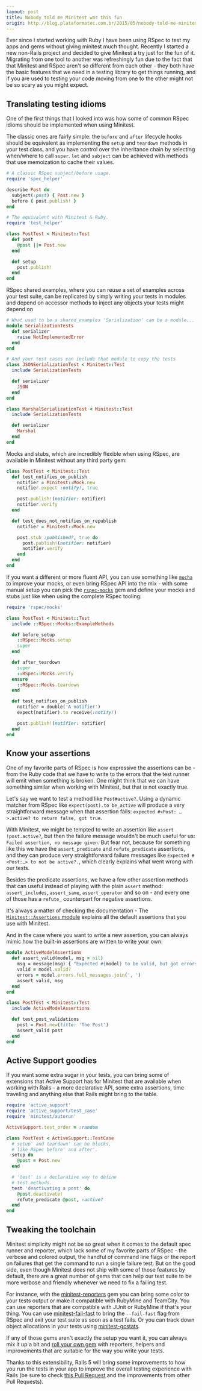 ```yaml
---
layout: post
title: Nobody told me Minitest was this fun
origin: http://blog.plataformatec.com.br/2015/05/nobody-told-me-minitest-was-this-fun/
---
```


Ever since I started working with Ruby I have been using RSpec to test my apps and gems without giving minitest much thought. Recently I started a new non-Rails project and decided to give Minitest a try just for the fun of it. Migrating from one tool to another was refreshingly fun due to the fact that that Minitest and RSpec aren't so different from each other - they both have the basic features that we need in a testing library to get things running, and if you are used to testing your code moving from one to the other might not be so scary as you might expect.

## Translating testing idioms

One of the first things that I looked into was how some of common RSpec idioms should be implemented when using Minitest.

The classic ones are fairly simple: the `before` and `after` lifecycle hooks should be equivalent as implementing the `setup` and `teardown` methods in your test class, and you have control over the inheritance chain by selecting when/where to call `super`. `let` and `subject` can be achieved with methods that use memoization to cache their values.

```ruby
# A classic RSpec subject/before usage.
require 'spec_helper'

describe Post do
  subject(:post) { Post.new }
  before { post.publish! }
end

# The equivalent with Minitest & Ruby.
require 'test_helper'

class PostTest < Minitest::Test
  def post
    @post ||= Post.new
  end

  def setup
    post.publish!
  end
end
```


RSpec shared examples, where you can reuse a set of examples across your test suite, can be replicated by simply writing your tests in modules and depend on accessor methods to inject any objects your tests might depend on

```ruby
# What used to be a shared_examples 'Serialization' can be a module...
module SerializationTests
  def serializer
    raise NotImplementedError
  end
end

# And your test cases can include that module to copy the tests
class JSONSerializationTest < Minitest::Test
  include SerializationTests

  def serializer
    JSON
  end
end

class MarshalSerializationTest < Minitest::Test
  include SerializationTests

  def serializer
    Marshal
  end
end
```

Mocks and stubs, which are incredibly flexible when using RSpec, are available in Minitest without any third party gem:

```ruby
class PostTest < Minitest::Test
  def test_notifies_on_publish
    notifier = Minitest::Mock.new
    notifier.expect :notify!, true

    post.publish!(notifier: notifier)
    notifier.verify
  end

  def test_does_not_notifies_on_republish
    notifier = Minitest::Mock.new

    post.stub :published?, true do
      post.publish!(notifier: notifier)
      notifier.verify
    end
  end
end
```

If you want a different or more fluent API, you can use something like [`mocha`](https://github.com/freerange/mocha) to improve your mocks, or even bring RSpec API into the mix - with some manual setup you can pick the [`rspec-mocks`](https://github.com/rspec/rspec-mocks) gem and define your mocks and stubs just like when using the complete RSpec tooling:

```ruby
require 'rspec/mocks'

class PostTest < Minitest::Test
  include ::RSpec::Mocks::ExampleMethods

  def before_setup
    ::RSpec::Mocks.setup
    super
  end

  def after_teardown
    super
    ::RSpec::Mocks.verify
  ensure
    ::RSpec::Mocks.teardown
  end

  def test_notifies_on_publish
    notifier = double('A notifier')
    expect(notifier).to receive(:notify!)

    post.publish!(notifier: notifier)
  end
end
```

## Know your assertions

One of my favorite parts of RSpec is how expressive the assertions can be - from the Ruby code that we have to write to the errors that the test runner will emit when something is broken. One might think that we can have something similar when working with Minitest, but that is not exactly true.

Let's say we want to test a method like `Post#active?`. Using a dynamic matcher from RSpec like `expect(post).to be_active` will produce a very straightforward message when that assertion fails: `expected #<Post: …>.active? to return false, got true`.

With Minitest, we might be tempted to write an assertion like `assert !post.active?`, but then the failure message wouldn't be much useful for us: `Failed assertion, no message given`. But fear not, because for something like this we have the `assert_predicate` and `refute_predicate` assertions, and they can produce very straightforward failure messages like `Expected #<Post:…> to not be active?.`, which clearly explains what went wrong with our tests.

Besides the predicate assertions, we have a few other assertion methods that can useful instead of playing with the plain `assert` method: `assert_includes`, `assert_same`, `assert_operator` and so on - and every one of those has a `refute_` counterpart for negative assertions.

It's always a matter of checking the documentation - The [`Minitest::Assertions` module](http://docs.seattlerb.org/minitest/Minitest/Assertions.html) explains all the default assertions that you use with Minitest.

And in the case where you want to write a new assertion, you can always mimic how the built-in assertions are written to write your own:

```ruby
module ActiveModelAssertions
  def assert_valid(model, msg = nil)
    msg = message(msg) { "Expected #{model} to be valid, but got errors: #{errors}." }
    valid = model.valid?
    errors = model.errors.full_messages.join(', ')
    assert valid, msg
  end
end

class PostTest < Minitest::Test
  include ActiveModelAssertions

  def test_post_validations
    post = Post.new(title: 'The Post')
    assert_valid post
  end
end
```

## Active Support goodies

If you want some extra sugar in your tests, you can bring some of extensions that Active Support has for Minitest that are available when working with Rails - a more declarative API, some extra assertions, time traveling and anything else that Rails might bring to the table.

```ruby
require 'active_support'
require 'active_support/test_case'
require 'minitest/autorun'

ActiveSupport.test_order = :random

class PostTest < ActiveSupport::TestCase
  # setup' and teardown' can be blocks,
  # like RSpec before' and after'.
  setup do
    @post = Post.new
  end

  # 'test' is a declarative way to define
  # test methods.
  test 'deactivating a post' do
    @post.deactivate!
    refute_predicate @post, :active?
  end
end
```

## Tweaking the toolchain

Minitest simplicity might not be so great when it comes to the default spec runner and reporter, which lack some of my favorite parts of RSpec - the verbose and colored output, the handful of command line flags or the report on failures that get the command to run a single failure test. But on the good side, even though Minitest does not ship with some of those features by default, there are a great number of gems that can help our test suite to be more verbose and friendly whenever we need to fix a failing test.

For instance, with the [minitest-reporters](https://rubygems.org/gems/minitest-reporters) gem you can bring some color to your tests output or make it compatible with RubyMine and TeamCity. You can use reporters that are compatible with JUnit or RubyMine if that's your thing. You can use [minitest-fail-fast](https://rubygems.org/gems/minitest-fail-fast) to bring the `--fail-fast` flag from RSpec and exit your test suite as soon as a test fails. Or you can track down object allocations in your tests using [minitest-gcstats](https://rubygems.org/gems/minitest-gcstats).

If any of those gems aren't exactly the setup you want it, you can always mix it up a bit and [roll your own gem](https://rubygems.org/gems/minitest-utils) with reporters, helpers and improvements that are suitable for the way you write your tests.

Thanks to this extensibility, Rails 5 will bring some improvements to how you run the tests in your app to improve the overall testing experience with Rails (be sure to check [this Pull Request](https://github.com/rails/rails/pull/19216) and the improvements from other Pull Requests).
